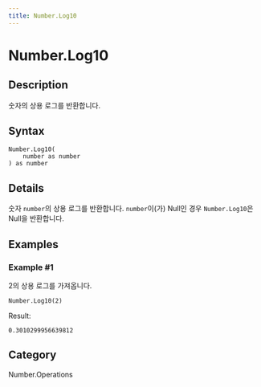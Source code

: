 ```yaml
---
title: Number.Log10
---
```


# Number.Log10


## Description

숫자의 상용 로그를 반환합니다.


## Syntax

```powerquery
Number.Log10(
    number as number
) as number
```


## Details

숫자 <code>number</code>의 상용 로그를 반환합니다. <code>number</code>이(가) Null인 경우 <code>Number.Log10</code>은 Null을 반환합니다.


## Examples

### Example #1 
2의 상용 로그를 가져옵니다.
```powerquery
Number.Log10(2)
```

Result: 
```powerquery
0.3010299956639812
```




## Category
Number.Operations
